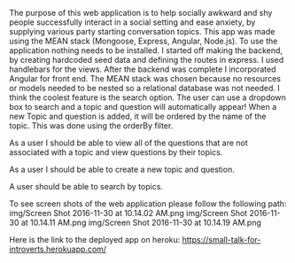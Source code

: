 The purpose of this web application is to help socially awkward and shy people successfully interact in a social setting and ease anxiety, by supplying various party starting conversation topics.  This app was made using the MEAN stack (Mongoose, Express, Angular, Node.js). To use the application nothing needs to be installed.  I started off making the backend, by creating hardcoded seed data and defining the routes in express.  I used handlebars for the views.  After the backend was complete I incorporated Angular for front end. The MEAN stack was chosen because no resources or models needed to be nested so a relational database was not needed.  I think the coolest feature is the search option.  The user can use a dropdown box to search and a topic and question will automatically appear! When a new Topic and question is added, it will be ordered by the name of the topic. This was done using the orderBy filter.  

As a user I should be able to view all of the questions that are not associated with a topic and view questions by their topics.

As a user I should be able to create a new topic and question.

A user should be able to search by topics.

To see screen shots of the web application please follow the following path:
img/Screen Shot 2016-11-30 at 10.14.02 AM.png
img/Screen Shot 2016-11-30 at 10.14.11 AM.png
img/Screen Shot 2016-11-30 at 10.14.19 AM.png

Here is the link to the deployed app on heroku: https://small-talk-for-introverts.herokuapp.com/
